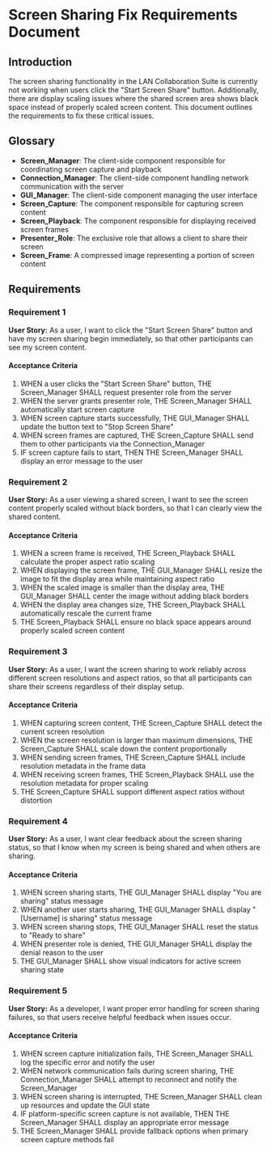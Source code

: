# Screen Sharing Fix Requirements Document

## Introduction

The screen sharing functionality in the LAN Collaboration Suite is currently not working when users click the "Start Screen Share" button. Additionally, there are display scaling issues where the shared screen area shows black space instead of properly scaled screen content. This document outlines the requirements to fix these critical issues.

## Glossary

- **Screen_Manager**: The client-side component responsible for coordinating screen capture and playback
- **Connection_Manager**: The client-side component handling network communication with the server
- **GUI_Manager**: The client-side component managing the user interface
- **Screen_Capture**: The component responsible for capturing screen content
- **Screen_Playback**: The component responsible for displaying received screen frames
- **Presenter_Role**: The exclusive role that allows a client to share their screen
- **Screen_Frame**: A compressed image representing a portion of screen content

## Requirements

### Requirement 1

**User Story:** As a user, I want to click the "Start Screen Share" button and have my screen sharing begin immediately, so that other participants can see my screen content.

#### Acceptance Criteria

1. WHEN a user clicks the "Start Screen Share" button, THE Screen_Manager SHALL request presenter role from the server
2. WHEN the server grants presenter role, THE Screen_Manager SHALL automatically start screen capture
3. WHEN screen capture starts successfully, THE GUI_Manager SHALL update the button text to "Stop Screen Share"
4. WHEN screen frames are captured, THE Screen_Capture SHALL send them to other participants via the Connection_Manager
5. IF screen capture fails to start, THEN THE Screen_Manager SHALL display an error message to the user

### Requirement 2

**User Story:** As a user viewing a shared screen, I want to see the screen content properly scaled without black borders, so that I can clearly view the shared content.

#### Acceptance Criteria

1. WHEN a screen frame is received, THE Screen_Playback SHALL calculate the proper aspect ratio scaling
2. WHEN displaying the screen frame, THE GUI_Manager SHALL resize the image to fit the display area while maintaining aspect ratio
3. WHEN the scaled image is smaller than the display area, THE GUI_Manager SHALL center the image without adding black borders
4. WHEN the display area changes size, THE Screen_Playback SHALL automatically rescale the current frame
5. THE Screen_Playback SHALL ensure no black space appears around properly scaled screen content

### Requirement 3

**User Story:** As a user, I want the screen sharing to work reliably across different screen resolutions and aspect ratios, so that all participants can share their screens regardless of their display setup.

#### Acceptance Criteria

1. WHEN capturing screen content, THE Screen_Capture SHALL detect the current screen resolution
2. WHEN the screen resolution is larger than maximum dimensions, THE Screen_Capture SHALL scale down the content proportionally
3. WHEN sending screen frames, THE Screen_Capture SHALL include resolution metadata in the frame data
4. WHEN receiving screen frames, THE Screen_Playback SHALL use the resolution metadata for proper scaling
5. THE Screen_Capture SHALL support different aspect ratios without distortion

### Requirement 4

**User Story:** As a user, I want clear feedback about the screen sharing status, so that I know when my screen is being shared and when others are sharing.

#### Acceptance Criteria

1. WHEN screen sharing starts, THE GUI_Manager SHALL display "You are sharing" status message
2. WHEN another user starts sharing, THE GUI_Manager SHALL display "[Username] is sharing" status message
3. WHEN screen sharing stops, THE GUI_Manager SHALL reset the status to "Ready to share"
4. WHEN presenter role is denied, THE GUI_Manager SHALL display the denial reason to the user
5. THE GUI_Manager SHALL show visual indicators for active screen sharing state

### Requirement 5

**User Story:** As a developer, I want proper error handling for screen sharing failures, so that users receive helpful feedback when issues occur.

#### Acceptance Criteria

1. WHEN screen capture initialization fails, THE Screen_Manager SHALL log the specific error and notify the user
2. WHEN network communication fails during screen sharing, THE Connection_Manager SHALL attempt to reconnect and notify the Screen_Manager
3. WHEN screen sharing is interrupted, THE Screen_Manager SHALL clean up resources and update the GUI state
4. IF platform-specific screen capture is not available, THEN THE Screen_Manager SHALL display an appropriate error message
5. THE Screen_Manager SHALL provide fallback options when primary screen capture methods fail